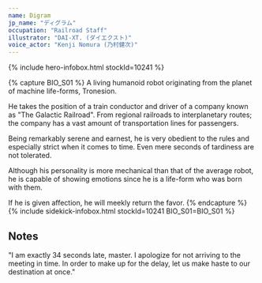 ```yaml
---
name: Digram
jp_name: "ディグラム"
occupation: "Railroad Staff"
illustrator: "DAI-XT. (ダイエクスト)"
voice_actor: "Kenji Nomura (乃村健次)"
---
```


{% include hero-infobox.html stockId=10241 %}

{% capture BIO_S01 %}
A living humanoid robot originating from the planet of machine life-forms, Tronesion.

He takes the position of a train conductor and driver of a company known as "The Galactic Railroad". From regional railroads to interplanetary routes; the company has a vast amount of transportation lines for passengers.

Being remarkably serene and earnest, he is very obedient to the rules and especially strict when it comes to time. Even mere seconds of tardiness are not tolerated.

Although his personality is more mechanical than that of the average robot, he is capable of showing emotions since he is a life-form who was born with them.

If he is given affection, he will meekly return the favor.
{% endcapture %}
{% include sidekick-infobox.html stockId=10241 BIO_S01=BIO_S01 %}

## Notes

"I am exactly 34 seconds late, master. I apologize for not arriving to the meeting in time. In order to make up for the delay, let us make haste to our destination at once."
